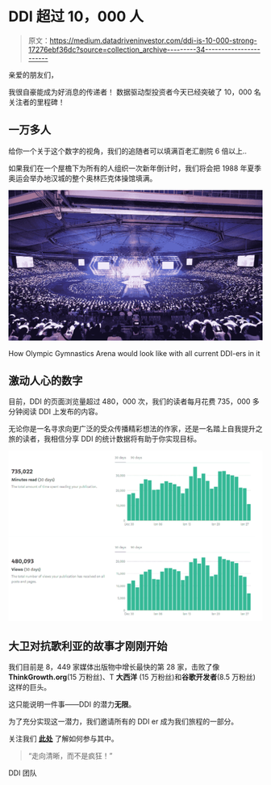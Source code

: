 # DDI 超过 10，000 人

> 原文：<https://medium.datadriveninvestor.com/ddi-is-10-000-strong-17276ebf36dc?source=collection_archive---------34----------------------->

亲爱的朋友们，

我很自豪能成为好消息的传递者！
数据驱动型投资者今天已经突破了 10，000 名关注者的里程碑！

## 一万多人

给你一个关于这个数字的视角，我们的追随者可以填满百老汇剧院 6 倍以上..

如果我们在一个屋檐下为所有的人组织一次新年倒计时，我们将会把 1988 年夏季奥运会举办地汉城的整个奥林匹克体操馆填满。

![](img/a9b3beb6e43afc8ad7e7da2967c9cd8b.png)

How Olympic Gymnastics Arena would look like with all current DDI-ers in it

## 激动人心的数字

目前，DDI 的页面浏览量超过 480，000 次，我们的读者每月花费 735，000 多分钟阅读 DDI 上发布的内容。

无论你是一名寻求向更广泛的受众传播精彩想法的作家，还是一名踏上自我提升之旅的读者，我相信分享 DDI 的统计数据将有助于你实现目标。

![](img/6701c9e21d3e64ba4f4ab17ca86f59d0.png)

## 大卫对抗歌利亚的故事才刚刚开始

我们目前是 8，449 家媒体出版物中增长最快的第 28 家，击败了像**ThinkGrowth.org**(15 万粉丝)、T **大西洋** (15 万粉丝)和**谷歌开发者**(8.5 万粉丝)这样的巨头。

这只能说明一件事——DDI 的潜力**无限**。

为了充分实现这一潜力，我们邀请所有的 DDI er 成为我们旅程的一部分。

关注我们 [**此处**](https://pages.convertkit.com/aa17a2bf1e/f261cc5cc0) 了解如何参与其中。

> “走向清晰，而不是疯狂！”

DDI 团队